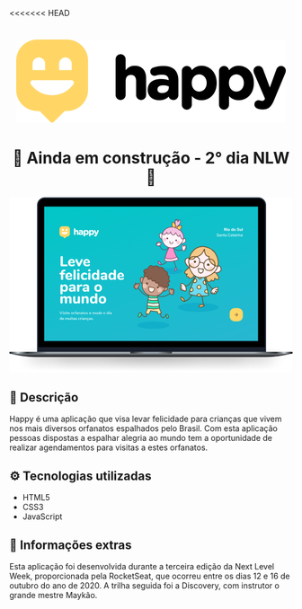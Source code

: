 <<<<<<< HEAD
<h1 align="center">
   <img src=".github/logo.svg">
</h1>

<div align="center">
   <h1>🚧 Ainda em construção - 2° dia NLW 🚧</h1>
</div>

<p align="center">
   <img src=".github/happy.png">
</p>

## 📑 Descrição
Happy é uma aplicação que visa levar felicidade para crianças que vivem nos mais diversos orfanatos espalhados pelo Brasil. Com esta aplicação pessoas dispostas a espalhar alegria ao mundo tem a oportunidade de realizar agendamentos para visitas a estes orfanatos.

## ⚙️ Tecnologias utilizadas
- HTML5
- CSS3
- JavaScript

## 📜 Informações extras
Esta aplicação foi desenvolvida durante a terceira edição da Next Level Week, proporcionada pela RocketSeat, que ocorreu entre os dias 12 e 16 de outubro do ano de 2020. A trilha seguida foi a Discovery, com instrutor o grande mestre Maykão.   
